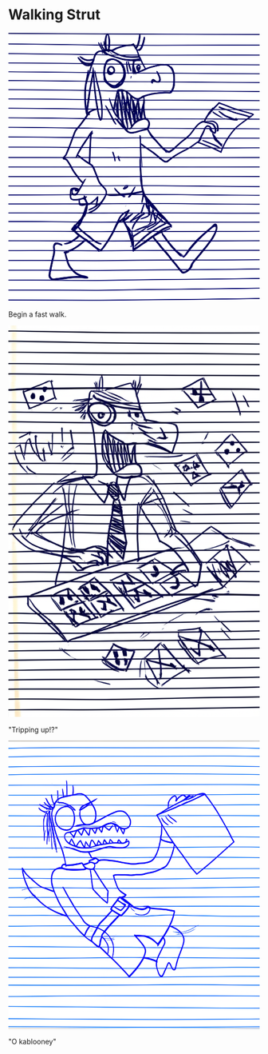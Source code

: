 # Walking Strut

![Garrey Goosey steps out, ready to walk.](walking-1.png)

Begin a fast walk.

![Garrey Goosey trips over nothing, flailing.](walking-2.png)

"Tripping up!?"

![Garrey Goosey is tangled in his own legs on the ground, looking furious.](walking-3.png)

"O kablooney"
